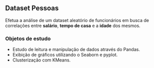 ## Dataset Pessoas

Efetua a análise de um dataset aleatório de funcionários em busca de correlações entre **salário**, **tempo de casa** e a **idade** dos mesmos.


### Objetos de estudo

* Estudo de leitura e manipulação de dados através do Pandas.
* Exibição de gráficos utilizando o Seaborn e pyplot.
* Clusterização com KMeans. 